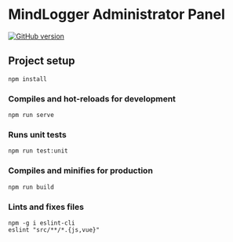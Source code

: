# MindLogger Administrator Panel

[![GitHub version](https://img.shields.io/github/tag/ChildMindInstitute/mindlogger-admin.svg)](https://github.com/ChildMindInstitute/mindlogger-admin/releases)

## Project setup
```
npm install
```

### Compiles and hot-reloads for development
```
npm run serve
```

### Runs unit tests
```
npm run test:unit
```

### Compiles and minifies for production
```
npm run build
```

### Lints and fixes files
```
npm -g i eslint-cli
eslint "src/**/*.{js,vue}"
```
